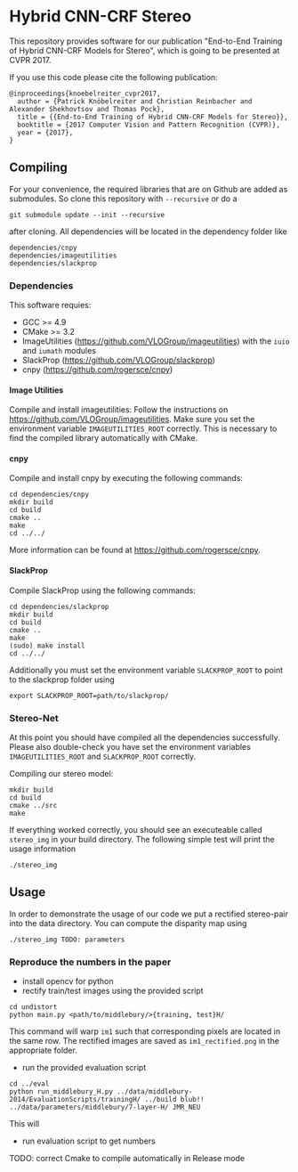 # Hybrid CNN-CRF Stereo 
This repository provides software for our publication "End-to-End Training of Hybrid CNN-CRF Models 
for Stereo", which is going to be presented at CVPR 2017.

If you use this code please cite the following publication:
~~~
@inproceedings{knoebelreiter_cvpr2017,
  author = {Patrick Knöbelreiter and Christian Reinbacher and Alexander Shekhovtsov and Thomas Pock},
  title = {{End-to-End Training of Hybrid CNN-CRF Models for Stereo}},
  booktitle = {2017 Computer Vision and Pattern Recognition (CVPR)},
  year = {2017},
}
~~~

## Compiling
For your convenience, the required libraries that are on Github are added as
submodules. So clone this repository with `--recursive` or do a
~~~
git submodule update --init --recursive
~~~
after cloning. All dependencies will be located in the dependency folder like
~~~
dependencies/cnpy
dependencies/imageutilities
dependencies/slackprop
~~~

<!---If you are already using some projects from our group, 
(https://github.com/VLOGroup/), a recursive clone is not necessary in order to avoid having the 
same code twice on your machine. In either case you need to set environment variables for each 
project, such that CMake can find the dependencies. Setting the environment variables is described 
below.-->

### Dependencies
This software requies:
 - GCC >= 4.9
 - CMake >= 3.2
 - ImageUtilities (https://github.com/VLOGroup/imageutilities) with the `iuio` and `iumath` modules
 - SlackProp (https://github.com/VLOGroup/slackprop)
 - cnpy (https://github.com/rogersce/cnpy)

#### Image Utilities
Compile and install imageutilities: Follow the instructions on 
https://github.com/VLOGroup/imageutilities. Make sure you set the environment variable 
`IMAGEUTILITIES_ROOT` correctly. This is necessary to find the compiled
library automatically with CMake.

#### cnpy
Compile and install cnpy by executing the following commands:
 ~~~
cd dependencies/cnpy
mkdir build
cd build
cmake ..
make
cd ../../
~~~
More information can be found at https://github.com/rogersce/cnpy. 

#### SlackProp
Compile SlackProp using the following commands:
~~~
cd dependencies/slackprop
mkdir build
cd build
cmake ..
make 
(sudo) make install
cd ../../
~~~

Additionally you must set the environment variable `SLACKPROP_ROOT` to point to the slackprop 
folder using

~~~
export SLACKPROP_ROOT=path/to/slackprop/
~~~

### Stereo-Net
At this point you should have compiled all the dependencies successfully. Please also double-check 
you have set the environment variables `IMAGEUTILITIES_ROOT` and `SLACKPROP_ROOT` correctly.

Compiling our stereo model:
~~~
mkdir build
cd build
cmake ../src
make
~~~

If everything worked correctly, you should see an executeable called `stereo_img` in your build 
directory. The following simple test will print the usage information 
~~~
./stereo_img
~~~

## Usage
In order to demonstrate the usage of our code we put a rectified stereo-pair into the data
directory. You can compute the disparity map using
~~~
./stereo_img TODO: parameters
~~~

### Reproduce the numbers in the paper
* install opencv for python
* rectify train/test images using the provided script

~~~
cd undistort
python main.py <path/to/middlebury/>{training, test}H/
~~~

This command will warp `im1` such that corresponding pixels are located in the same row. The 
rectified images are saved as `im1_rectified.png` in the appropriate folder.

* run the provided evaluation script

~~~
cd ../eval
python run_middlebury_H.py ../data/middlebury-2014/EvaluationScripts/trainingH/ ../build blub!! ../data/parameters/middlebury/7-layer-H/ JMR_NEU
~~~

This will 

* run evaluation script to get numbers


TODO: correct Cmake to compile automatically in Release mode